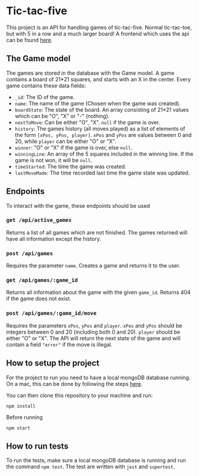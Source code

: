 # Tic-tac-five
This project is an API for handling games of tic-tac-five. Normal tic-tac-toe, but with 5 in a row and a much larger board! A frontend which uses the api can be found [here](https://github.com/SimenHolmestad/tic-tac-five-frontend).
## The Game model
The games are stored in the database with the Game model. A game contains a board of 21*21 squares, and starts with an X in the center. Every game contains these data fields:
- `_id`: The ID of the game.
- `name`: The name of the game (Chosen when the game was created).
- `boardState`: The state of the board. An array consisting of 21*21 values which can be "O", "X" or "-" (nothing).
- `nextToMove`: Can be either "O", "X". `null` if the game is over.
- `history`: The games history (all moves played) as a list of elements of the form `[xPos, yPos, player]`. `xPos` and `yPos` are values between 0 and 20, while `player` can be either "O" or "X".
- `winner`: "O" or "X" if the game is over, else `null`.
- `winningLine`: An array of the 5 squares included in the winning line. If the game is not won, it will be `null`.
- `timeStarted`: The time the game was created.
- `lastMoveMade`: The time recorded last time the game state was updated.
## Endpoints
To interact with the game, these endpoints should be used
### `get /api/active_games`
Returns a list of all games which are not finished. The games returned will have all information except the history.
### `post /api/games`
Requires the parameter `name`. Creates a game and returns it to the user.
### `get /api/games/:game_id`
Returns all information about the game with the given `game_id`. Returns 404 if the game does not exist.
### `post /api/games/:game_id/move`
Requires the parameters `xPos`, `yPos` and `player`. `xPos` and `yPos` should be integers between 0 and 20 (including both 0 and 20). `player` should be either "O" or "X". The API will return the next state of the game and will contain a field `"error"` if the move is illegal.

## How to setup the project
For the project to run you need to have a local mongoDB database running. On a mac, this can be done by following the steps [here](https://github.com/mongodb/homebrew-brew).

You can then clone this repository to your machine and run:

```
npm install
```

Before running

```
npm start
```

## How to run tests
To run the tests, make sure a local mongoDB database is running and run the command `npm test`. The test are written with `jest` and `supertest`.
